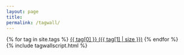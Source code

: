 ```yaml
---
layout: page
title: 
permalink: /tagwall/
---
```


<body>
    <div id="canvas">
        {% for tag in site.tags %}
        <a class="btn-gradient" id="li{{ forloop.index }}" href="../tags/#{{ tag[0] }}"> {{ tag[0] }} ({{ tag[1] | size }})</a>
        {% endfor %}
    </div>
      {% include tagwallscript.html %}
</body>